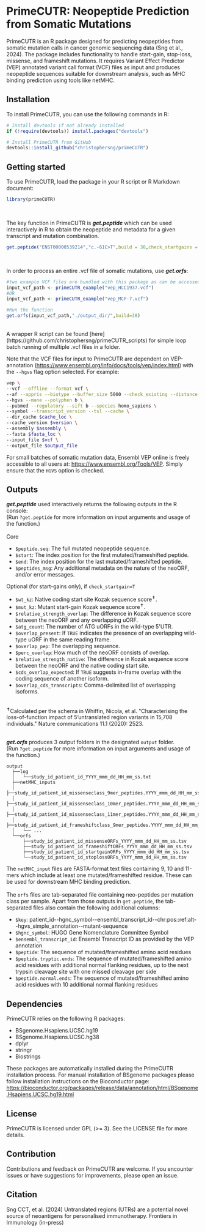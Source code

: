 # PrimeCUTR: Neopeptide Prediction from Somatic Mutations
PrimeCUTR is an R package designed for predicting neopeptides from somatic mutation calls in cancer genomic sequencing data (Sng et al., 2024). The package includes functionality to handle start-gain, stop-loss, missense, and frameshift mutations. It requires Variant Effect Predictor (VEP) annotated variant call format (VCF) files as input and produces neopeptide sequences suitable for downstream analysis, such as MHC binding prediction using tools like netMHC.

## Installation
To install PrimeCUTR, you can use the following commands in R:

```R
# Install devtools if not already installed
if (!require(devtools)) install.packages("devtools")

# Install PrimeCUTR from GitHub
devtools::install_github("christophersng/primeCUTR")
```

## Getting started
To use PrimeCUTR, load the package in your R script or R Markdown document:

```R
library(primeCUTR)
```
<br>

The key function in PrimeCUTR is **_get.peptide_** which can be used interactively in R to obtain the neopeptide and metadata for a given transcript and mutation combination. 

```R
get.peptide("ENST00000539214","c.-61C>T",build = 38,check_startgains = TRUE)
```
<br>

In order to process an entire .vcf file of somatic mutations, use **_get.orfs_**:

```R
#two example VCF files are bundled with this package as can be accessed like so:
input_vcf_path <- primeCUTR_example("vep_HCC1937.vcf")
#OR
input_vcf_path <- primeCUTR_example("vep_MCF-7.vcf")

#Run the function
get.orfs(input_vcf_path,"./output_dir/",build=38)
```
<br>
A wrapper R script can be found [here](https://github.com/christophersng/primeCUTR_scripts) for simple loop batch running of multiple .vcf files in a folder.

Note that the VCF files for input to PrimeCUTR are dependent on VEP-annotation 
(https://www.ensembl.org/info/docs/tools/vep/index.html) with the `--hgvs` flag option selected. For example:

```Bash
vep \
--vcf --offline --format vcf \
--af --appris --biotype --buffer_size 5000 --check_existing --distance 5000 \
--hgvs --mane --polyphen b \
--pubmed --regulatory --sift b --species homo_sapiens \
--symbol --transcript_version --tsl --cache \
--dir_cache $cache_loc \
--cache_version $version \
--assembly $assembly \
--fasta $fasta_loc \
--input_file $vcf \
--output_file $output_file
```

For small batches of somatic mutation data, Ensembl VEP online is freely accessible to all users at: https://www.ensembl.org/Tools/VEP.
Simply ensure that the `HGVS` option is checked.

## Outputs
**_get.peptide_** used interactively returns the following outputs in the R console:<br>
(Run `?get.peptide` for more information on input arguments and usage of the function.)<br>
<br>
Core

 * `$peptide.seq`: The full mutated neopeptide sequence.
 * `$start`: The index position for the first mutated/frameshifted peptide.
 * `$end`: The index position for the last mutated/frameshifted peptide.
 * `$peptides_msg`: Any additional metadata on the nature of the neoORF, and/or error messages.

Optional (for start-gains only), if `check_startgain=T`

 * `$wt_kz`: Native coding start site Kozak sequence score<sup>✝</sup>.
 * `$mut_kz`: Mutant start-gain Kozak sequence score<sup>✝</sup>.
 * `$relative_strength_overlap`: The difference in Kozak sequence score between the neoORF and any overlapping uORF.
 * `$atg_count`: The number of ATG uORFs in the wild-type 5'UTR.
 * `$overlap_present`: If `TRUE` indicates the presence of an overlapping wild-type uORF in the same reading frame.
 * `$overlap_pep`: The overlapping sequence.
 * `$perc_overlap`: How much of the neoORF consists of overlap.
 * `$relative_strength_native`: The difference in Kozak sequence score between the neoORF and the native coding start site.
 * `$cds_overlap_expected`:  If `TRUE` suggests in-frame overlap with the coding sequence of another isoform.
 * `$overlap_cds_transcripts`: Comma-delimited list of overlapping isoforms.

<br>
<sup>✝</sup>Calculated per the schema in Whiffin, Nicola, et al. "Characterising the loss-of-function impact of 5’untranslated region variants in 15,708 individuals." Nature communications 11.1 (2020): 2523.
<br>
<br>

**_get.orfs_** produces 3 output folders in the designated `output` folder.<br>
(Run `?get.peptide` for more information on input arguments and usage of the function.)

```
output
  ├──log
  │   └──study_id_patient_id_YYYY_mmm_dd_HH_mm_ss.txt
  ├──netMHC_inputs
  │   ├──study_id_patient_id_missenseclass_9mer_peptides.YYYY_mmm_dd_HH_mm_ss.txt
  │   ├──study_id_patient_id_missenseclass_10mer_peptides.YYYY_mmm_dd_HH_mm_ss.txt
  │   ├──study_id_patient_id_missenseclass_11mer_peptides.YYYY_mmm_dd_HH_mm_ss.txt
  │   ├──study_id_patient_id_frameshiftclass_9mer_peptides.YYYY_mmm_dd_HH_mm_ss.txt
  │   └── ...
  └──orfs
      ├──study_id_patient_id_missenseORFs_YYYY_mmm_dd_HH_mm_ss.tsv
      ├──study_id_patient_id_frameshiftORFs_YYYY_mmm_dd_HH_mm_ss.tsv
      ├──study_id_patient_id_startgainORFs_YYYY_mmm_dd_HH_mm_ss.tsv
      └──study_id_patient_id_stoplossORFs_YYYY_mmm_dd_HH_mm_ss.tsv
```

The `netMHC_input` files are FASTA-format text files containing 9, 10 and 11-mers which include at least one mutated/frameshifted residue. 
These can be used for downstream MHC binding prediction. 
<br><br>
The `orfs` files are tab-separated file containing neo-peptides per mutation class per sample. Apart from those outputs in `get.peptide`,
the tab-separated files also contain the following additional columns:

 * `$key`: patient_id--hgnc_symbol--ensembl_transcript_id--chr:pos::ref:alt--hgvs_simple_annotation--mutant-sequence
 * `$hgnc_symbol`: HUGO Gene Nomenclature Committee Symbol
 * `$ensembl_transcript_id`: Ensembl Transcript ID as provided by the VEP annotation
 * `$peptide`: The sequence of mutated/frameshifted amino acid residues
 * `$peptide.tryptic.ends`: The sequence of mutated/frameshifted amino acid residues with additional normal flanking residues, up to the next trypsin cleavage site with one missed cleavage per side
 * `$peptide.normal.ends`: The sequence of mutated/frameshifted amino acid residues with 10 additional normal flanking residues

## Dependencies
PrimeCUTR relies on the following R packages:

 * BSgenome.Hsapiens.UCSC.hg19
 * BSgenome.Hsapiens.UCSC.hg38
 * dplyr
 * stringr
 * Biostrings

These packages are automatically installed during the PrimeCUTR installation process.
For manual installation of BSgenome packages please follow installation instructions
on the Bioconductor page: https://bioconductor.org/packages/release/data/annotation/html/BSgenome.Hsapiens.UCSC.hg19.html

## License
PrimeCUTR is licensed under GPL (>= 3). See the LICENSE file for more details.

## Contribution
Contributions and feedback on PrimeCUTR are welcome. If you encounter issues or have suggestions for improvements, please open an issue.

## Citation
Sng CCT, et al. (2024) Untranslated regions (UTRs) are a potential novel source of neoantigens for personalised immunotherapy. Frontiers in Immunology (in-press) 
